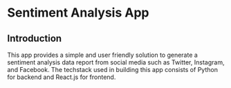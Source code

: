 # Sentiment Analysis App
## Introduction
This app provides a simple and user friendly solution to generate a sentiment analysis data report from social media such as Twitter, Instagram, and Facebook. The techstack used in building this app consists of Python for backend and React.js for frontend.